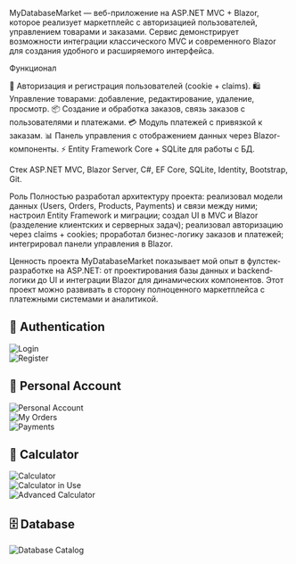 MyDatabaseMarket — веб-приложение на ASP.NET MVC + Blazor, которое реализует маркетплейс с авторизацией пользователей, управлением товарами и заказами. 
Сервис демонстрирует возможности интеграции классического MVC и современного Blazor для создания удобного и расширяемого интерфейса.

Функционал

🔐 Авторизация и регистрация пользователей (cookie + claims).
🛍 Управление товарами: добавление, редактирование, удаление, просмотр.
📦 Создание и обработка заказов, связь заказов с пользователями и платежами.
💳 Модуль платежей с привязкой к заказам.
📊 Панель управления с отображением данных через Blazor-компоненты.
⚡️ Entity Framework Core + SQLite для работы с БД.

Стек
ASP.NET MVC, Blazor Server, C#, EF Core, SQLite, Identity, Bootstrap, Git.

Роль
Полностью разработал архитектуру проекта:
реализовал модели данных (Users, Orders, Products, Payments) и связи между ними;
настроил Entity Framework и миграции;
создал UI в MVC и Blazor (разделение клиентских и серверных задач);
реализовал авторизацию через claims + cookies;
проработал бизнес-логику заказов и платежей;
интегрировал панели управления в Blazor.

Ценность проекта
MyDatabaseMarket показывает мой опыт в фулстек-разработке на ASP.NET: от проектирования базы данных и backend-логики до UI и интеграции Blazor для динамических компонентов. 
Этот проект можно развивать в сторону полноценного маркетплейса с платежными системами и аналитикой.


## 🔐 Authentication
![Login](screenshots/login.png)  
![Register](screenshots/register.png)

## 👤 Personal Account
![Personal Account](screenshots/personal-account.png)  
![My Orders](screenshots/my-orders.png)  
![Payments](screenshots/payments.png)

## 🧮 Calculator
![Calculator](screenshots/calculator.png)  
![Calculator in Use](screenshots/calculator-in-use.png)  
![Advanced Calculator](screenshots/calculator-advanced.png)

## 🗄 Database
![Database Catalog](screenshots/database-catalog.png)
